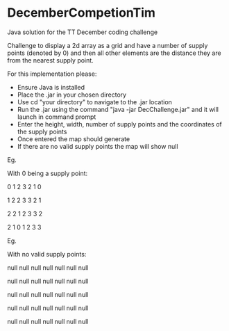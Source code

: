 # DecemberCompetionTim
Java solution for the TT December coding challenge


Challenge to display a 2d array as a grid and have a number of supply points (denoted by 0) and then all other elements are the distance they are from the nearest supply point.

For this implementation please:
  - Ensure Java is installed
  - Place the .jar in your chosen directory
  - Use cd "your directory" to navigate to the .jar location
  - Run the .jar using the command "java -jar DecChallenge.jar" and it will launch in command prompt
  - Enter the height, width, number of supply points and the coordinates of the supply points
  - Once entered the map should generate
  - If there are no valid supply points the map will show null
 
Eg.

With 0 being a supply point:

0 1 2 3 2 1 0 

1 2 2 3 3 2 1

2 2 1 2 3 3 2 

2 1 0 1 2 3 3 

Eg. 

With no valid supply points:

null null null null null null null

null null null null null null null

null null null null null null null

null null null null null null null

null null null null null null null


